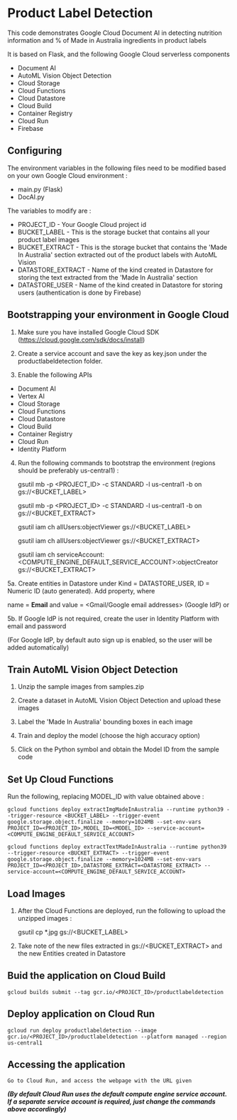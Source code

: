 # Product Label Detection

This code demonstrates Google Cloud Document AI in detecting nutrition information and % of Made in Australia ingredients in product labels

It is based on Flask, and the following Google Cloud serverless components

* Document AI
* AutoML Vision Object Detection
* Cloud Storage
* Cloud Functions
* Cloud Datastore
* Cloud Build
* Container Registry
* Cloud Run
* Firebase

## Configuring

The environment variables in the following files need to be modified based on your own Google Cloud environment :

* main.py (Flask)
* DocAI.py

The variables to modify are :

  * PROJECT_ID - Your Google Cloud project id
  * BUCKET_LABEL - This is the storage bucket that contains all your product label images
  * BUCKET_EXTRACT - This is the storage bucket that contains the 'Made In Australia' section extracted out of the product labels with AutoML Vision
  * DATASTORE_EXTRACT - Name of the kind created in Datastore for storing the text extracted from the 'Made In Australia' section
  * DATASTORE_USER - Name of the kind created in Datastore for storing users (authentication is done by Firebase)


## Bootstrapping your environment in Google Cloud

1. Make sure you have installed Google Cloud SDK (https://cloud.google.com/sdk/docs/install)

2. Create a service account and save the key as key.json under the productlabeldetection folder.

3. Enable the following APIs

  * Document AI
  * Vertex AI
  * Cloud Storage
  * Cloud Functions
  * Cloud Datastore
  * Cloud Build
  * Container Registry
  * Cloud Run
  * Identity Platform

4. Run the following commands to bootstrap the environment (regions should be preferably us-central1) :

    gsutil mb -p <PROJECT_ID> -c STANDARD -l us-central1 -b on gs://<BUCKET_LABEL>
    
    gsutil mb -p <PROJECT_ID> -c STANDARD -l us-central1 -b on gs://<BUCKET_EXTRACT>
    
    gsutil iam ch allUsers:objectViewer gs://<BUCKET_LABEL>
    
    gsutil iam ch allUsers:objectViewer gs://<BUCKET_EXTRACT>
    
    gsutil iam ch serviceAccount:<COMPUTE_ENGINE_DEFAULT_SERVICE_ACCOUNT>:objectCreator gs://<BUCKET_EXTRACT>
  

5a. Create entities in Datastore under Kind = DATASTORE_USER, ID = Numeric ID (auto generated). Add property, where 

   name = **Email** and value = <Gmail/Google email addresses> (Google IdP) or <any email address>
   
5b. If Google IdP is not required, create the user in Identity Platform with email and password
 
  (For Google IdP, by default auto sign up is enabled, so the user will be added automatically)

## Train AutoML Vision Object Detection

1. Unzip the sample images from samples.zip

2. Create a dataset in AutoML Vision Object Detection and upload these images

3. Label the 'Made In Australia' bounding boxes in each image

4. Train and deploy the model (choose the high accuracy option)

5. Click on the Python symbol and obtain the Model ID from the sample code


## Set Up Cloud Functions

Run the following, replacing MODEL_ID with value obtained above :

    gcloud functions deploy extractImgMadeInAustralia --runtime python39 --trigger-resource <BUCKET_LABEL> --trigger-event google.storage.object.finalize --memory=1024MB --set-env-vars PROJECT_ID=<PROJECT_ID>,MODEL_ID=<MODEL_ID> --service-account=<COMPUTE_ENGINE_DEFAULT_SERVICE_ACCOUNT>

    gcloud functions deploy extractTextMadeInAustralia --runtime python39 --trigger-resource <BUCKET_EXTRACT> --trigger-event google.storage.object.finalize --memory=1024MB --set-env-vars PROJECT_ID=<PROJECT_ID>,DATASTORE_EXTRACT=<DATASTORE_EXTRACT> --service-account=<COMPUTE_ENGINE_DEFAULT_SERVICE_ACCOUNT>


## Load Images

1. After the Cloud Functions are deployed, run the following to upload the unzipped images :

    gsutil cp *.jpg gs://<BUCKET_LABEL>

2. Take note of the new files extracted in gs://<BUCKET_EXTRACT> and the new Entities created in Datastore

## Buid the application on Cloud Build

    gcloud builds submit --tag gcr.io/<PROJECT_ID>/productlabeldetection


## Deploy application on Cloud Run

    gcloud run deploy productlabeldetection --image gcr.io/<PROJECT_ID>/productlabeldetection --platform managed --region us-central1
    
## Accessing the application

    Go to Cloud Run, and access the webpage with the URL given


***(By default Cloud Run uses the default compute engine service account. If a separate service account is required, just change the commands above accordingly)***



